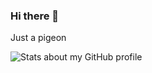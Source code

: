 ### Hi there 👋

Just a pigeon

![Stats about my GitHub profile](https://github-readme-stats.vercel.app/api?username=TheresaQWQ&show_icons=true&title_color=fff&icon_color=87939A&text_color=CCC&bg_color=3C3F41)

<!--
**TheresaQWQ/TheresaQWQ** is a ✨ _special_ ✨ repository because its `README.md` (this file) appears on your GitHub profile.

Here are some ideas to get you started:

- 🔭 I’m currently working on ...
- 🌱 I’m currently learning ...
- 👯 I’m looking to collaborate on ...
- 🤔 I’m looking for help with ...
- 💬 Ask me about ...
- 📫 How to reach me: ...
- 😄 Pronouns: ...
- ⚡ Fun fact: ...
-->
